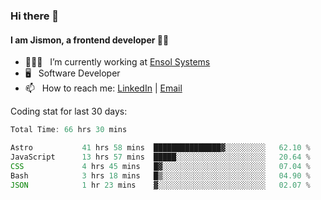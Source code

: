### Hi there 👋

#### I am Jismon, a frontend developer 👦🏻

- 🧑🏻‍💻   &nbsp; I’m currently working at <a href='https://www.ensolsystems.com/' target="_blank">Ensol Systems</a>
- 🖥   &nbsp; Software Developer
- 📫   &nbsp; How to reach me: <a href='https://www.linkedin.com/in/jismonthomas/'>LinkedIn</a> | <a href='mailto:hellojismonthomas@gmail.com'>Email</a>

Coding stat for last 30 days:
<!--START_SECTION:waka-->

```javascript
Total Time: 66 hrs 30 mins

Astro           41 hrs 58 mins  ███████████████▓░░░░░░░░░   62.10 %
JavaScript      13 hrs 57 mins  █████░░░░░░░░░░░░░░░░░░░░   20.64 %
CSS             4 hrs 45 mins   █▓░░░░░░░░░░░░░░░░░░░░░░░   07.04 %
Bash            3 hrs 18 mins   █▒░░░░░░░░░░░░░░░░░░░░░░░   04.90 %
JSON            1 hr 23 mins    ▓░░░░░░░░░░░░░░░░░░░░░░░░   02.07 %
```

<!--END_SECTION:waka-->

<!--
**jismonthomas/jismonthomas** is a ✨ _special_ ✨ repository because its `README.md` (this file) appears on your GitHub profile.

Here are some ideas to get you started:

- 🔭 I’m currently working on ...
- 🌱 I’m currently learning ...
- 👯 I’m looking to collaborate on ...
- 🤔 I’m looking for help with ...
- 💬 Ask me about ...
- 📫 How to reach me: ...
- 😄 Pronouns: ...
- ⚡ Fun fact: ...
-->
